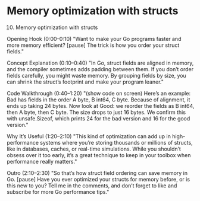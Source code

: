 # Memory optimization with structs

10. Memory optimization with structs

Opening Hook (0:00–0:10)
"Want to make your Go programs faster and more memory efficient? [pause] The trick is how you order your struct fields."

Concept Explanation (0:10–0:40)
"In Go, struct fields are aligned in memory, and the compiler sometimes adds padding between them. If you don’t order fields carefully, you might waste memory. By grouping fields by size, you can shrink the struct’s footprint and make your program leaner."

Code Walkthrough (0:40–1:20)
"(show code on screen)
Here’s an example:
Bad has fields in the order A byte, B int64, C byte. Because of alignment, it ends up taking 24 bytes.
Now look at Good: we reorder the fields as B int64, then A byte, then C byte. The size drops to just 16 bytes.
We confirm this with unsafe.Sizeof, which prints 24 for the bad version and 16 for the good version."

Why It’s Useful (1:20–2:10)
"This kind of optimization can add up in high-performance systems where you’re storing thousands or millions of structs, like in databases, caches, or real-time simulations. While you shouldn’t obsess over it too early, it’s a great technique to keep in your toolbox when performance really matters."

Outro (2:10–2:30)
"So that’s how struct field ordering can save memory in Go. [pause] Have you ever optimized your structs for memory before, or is this new to you? Tell me in the comments, and don’t forget to like and subscribe for more Go performance tips."